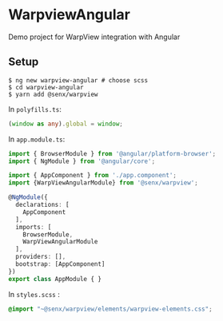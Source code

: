# WarpviewAngular

Demo project for WarpView integration with Angular

## Setup

```shell script
$ ng new warpview-angular # choose scss
$ cd warpview-angular
$ yarn add @senx/warpview
```

In `polyfills.ts`: 

```typescript
(window as any).global = window;
```

In `app.module.ts`:

```typescript
import { BrowserModule } from '@angular/platform-browser';
import { NgModule } from '@angular/core';

import { AppComponent } from './app.component';
import {WarpViewAngularModule} from '@senx/warpview';

@NgModule({
  declarations: [
    AppComponent
  ],
  imports: [
    BrowserModule,
    WarpViewAngularModule
  ],
  providers: [],
  bootstrap: [AppComponent]
})
export class AppModule { }
```

In `styles.scss` :

```scss
@import "~@senx/warpview/elements/warpview-elements.css";
```
